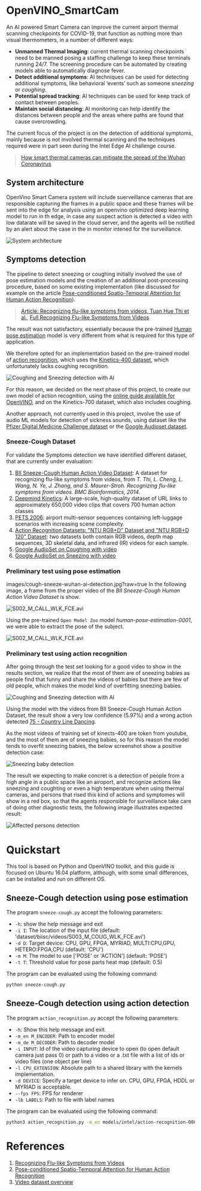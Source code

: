 # OpenVINO_SmartCam

An AI powered Smart Camera can improve the current airport thermal scanning checkpoints for COVID-19, that function as nothing more than visual thermometers, in a number of different ways:

- **Unmanned Thermal Imaging**: current thermal scanning checkpoints need to be manned posing a staffing challenge to keep these terminals running 24/7. The screening procedure can be automated by creating models able to automatically diagnose fever.
- **Detect additional symptoms**: AI techniques can be used for detecting additional symptoms, like behavioral ‘events’ such as someone *sneezing* or *coughing*.
- **Potential spread tracking**: AI techniques can be used for keep track of contact between peoples.
- **Maintain social distancing**: AI monitoring can help identify the distances between people and the areas where paths are found that cause overcrowding.

The current focus of the project is on the detection of additional symptoms, mainly because is not involved thermal scanning and the techniques required were in part seen during the Intel Edge AI challenge course.

> [How smart thermal cameras can mitigate the spread of the Wuhan Coronavirus](https://anyconnect.com/blog/smart-thermal-cameras-wuhan-coronavirus)


## System architecture

OpenVino Smart Camera system will include suerveillance cameras that are responsible capturing the frames in a public space and these frames will be sent into the edge for analysis using an openvino optimized deep learning model to run in th edge, in case any suspect action is detected a video with low datarate will be saved in the cloud server, and the agents will be notified by an alert about the case in the in monitor intened for the surveillance.

![System architecture](images/edge_ai_architecture.png)

## Symptoms detection

The pipeline to detect sneezing or coughing initially involved the use of pose estimation models and the creation of an additional post-processing procedure, based on some existing implementation (like discussed for example on the article [Pose-conditioned Spatio-Temporal Attention for Human Action Recognition](https://arxiv.org/pdf/1703.10106.pdf)).

>[Article: Recognizing flu-like symptoms from videos, Tuan Hue Thi et al.](https://www.researchgate.net/publication/265607317_Recognizing_flu-like_symptoms_from_videos), [Full Recognizing Flu-like Symptoms from Videos](https://web.bii.a-star.edu.sg/~chengli/FluRecognition.htm)

The result was not satisfactory, essentially because the pre-trained [Human pose estimation](https://docs.openvinotoolkit.org/latest/_models_intel_human_pose_estimation_0001_description_human_pose_estimation_0001.html) model is very different from what is required for this type of application.

We therefore opted for an implementation based on the pre-trained model of [action recognition](https://docs.openvinotoolkit.org/latest/_models_intel_action_recognition_0001_encoder_description_action_recognition_0001_encoder.html), which uses the [Kinetics-400 dataset](https://deepmind.com/research/open-source/kinetics), which unfortunately lacks coughing recognition.

![Coughing and Sneezing detection with AI](images/cough-sneeze-wuhan-ai-detection.jpg)

For this reason, we decided on the next phase of this project, to create our own model of action recognition, using the [online guide available for OpenVINO](https://github.com/opencv/openvino_training_extensions/tree/develop/pytorch_toolkit/action_recognition), and on the Kinetics-700 dataset, which also includes coughing.

Another approach, not currently used in this project, involve the use of audio ML models for detection of sickness sounds, using dataset like the [Pfizer Digital Medicine Challenge dataset](https://osf.io/tmkud/wiki/home/) or the [Google Audioset dataset](https://research.google.com/audioset/dataset).

### Sneeze-Cough Dataset

For validate the Symptoms detection we have identified different dataset, that are currently under evaluation:

1. [BII Sneeze-Cough Human Action Video Dataset](https://web.bii.a-star.edu.sg/~chengli/FluRecognition/README.txt): A dataset for recognizing flu-like symptoms from videos, from _T. Thi, L. Cheng, L. Wang, N. Ye, J. Zhang, and S. Maurer-Stroh. Recognizing flu-like symptoms from videos. BMC Bioinformatics, 2014_.
2. [Deepmind Kinetics](https://deepmind.com/research/open-source/kinetics): A large-scale, high-quality dataset of URL links to approximately 650,000 video clips that covers 700 human action classes
3. [PETS 2006](http://www.cvg.reading.ac.uk/PETS2006/data.html): airport multi-sensor sequences containing left-luggage scenarios with increasing scene complexity.
4. [Action Recognition Datasets: "NTU RGB+D" Dataset and "NTU RGB+D 120" Dataset](http://rose1.ntu.edu.sg/datasets/actionrecognition.asp): two datasets both contain RGB videos, depth map sequences, 3D skeletal data, and infrared (IR) videos for each sample.
5. [Google AudioSet on Coughing with video](https://research.google.com/audioset/dataset/cough.html)
6. [Google AudioSet on Sneezing with video](https://research.google.com/audioset/dataset/sneeze.html)

### Preliminary test using pose estimation
images/cough-sneeze-wuhan-ai-detection.jpg?raw=true
In the following image, a frame from the proper video of the _BII Sneeze-Cough Human Action Video Dataset_ is show.

![S002_M_CALL_WLK_FCE.avi](images/human_pose_original.png)

Using the pre-trained `Open Model Zoo` model _human-pose-estimation-0001_, we were able to extract the pose of the subject.

![S002_M_CALL_WLK_FCE.avi](images/human_pose_detected.png)

### Preliminary test using action recognition

After going through the test set looking for a good video to show in the results section, we realize that the most of them are of sneezing babies as people find that funny and share the videos of babies but there are few of old people, which makes the model kind of overfitting sneezing babies.

![Coughing and Sneezing detection with AI](images/couch_inference.png)

Using the model with the videos from BII Sneeze-Cough Human Action Dataset, the result show a very low confidence (5.97%) and a wrong action detected [75 - Country Line Dancing](https://gist.githubusercontent.com/willprice/f19da185c9c5f32847134b87c1960769/raw/9dc94028ecced572f302225c49fcdee2f3d748d8/kinetics_400_labels.csv).


As the most videos of training set of kinects-400 are token from youtube, and the most of them are of sneezing babies, so for this reason the model tends to overfit sneezing babies, the below screenshot show a positive detection case:

![Sneezing baby detection](images/baby_sneezing.png)


The result we expecting to make concret is a detection of people from a high angle in a public space like an airoport, and recognize actions like sneezing and coughting or even a high temperature when using thermal cameras, and persons that rised this kind of actions and symptomes will show in a red box, so that the agents responsible for surveillance take care of doing other diagnostic tests, the following image illustrates expected result:

![Affected persons detection](images/action-reco.jpg)


# Quickstart

This tool is based on Python and OpenVINO toolkit, and this guide is focused on Ubuntu 16.04 platform, although, with some small differences, can be installed and run on different OS.

## Sneeze-Cough detection using pose estimation

The program `sneeze-cough.py` accept the following parameters:

- `-h`: show the help message and exit
- `-i I`: The location of the input file (default: 'dataset/biisc/videos/S003_M_COUG_WLK_FCE.avi')
- `-d D`: Target device: CPU, GPU, FPGA, MYRIAD, MULTI:CPU,GPU, HETERO:FPGA,CPU (default: 'CPU')
- `-m M`: The model to use ['POSE' or 'ACTION'] (default: 'POSE')
- `-t T`: Threshold value for pose parts heat map (default: 0.5)

The program can be evaluated using the following command:

```bash
python sneeze-cough.py
```

## Sneeze-Cough detection using action detection

The program `action_recognition.py` accept the following parameters:

- `-h`: Show this help message and exit.
- `-m_en M_ENCODER`: Path to encoder model
- `-m_de M_DECODER`: Path to decoder model
- `-i INPUT`: Id of the video capturing device to open (to open default camera just pass 0) or path to a video or a .txt file with a list of ids or video files (one object per line)
- `-l CPU_EXTENSION`: Absolute path to a shared library with the kernels implementation.
- `-d DEVICE`: Specify a target device to infer on. CPU, GPU, FPGA, HDDL or MYRIAD is acceptable.
- `--fps FPS`: FPS for renderer
- `-lb LABELS`: Path to file with label names

The program can be evaluated using the following command:

```bash
python3 action_recognition.py -m_en models/intel/action-recognition-0001-encoder/FP32/action-recognition-0001-encoder.xml -m_de models/intel/action-recognition-0001-decoder/FP32/action-recognition-0001-decoder.xml -i dataset/biisc/videos/S003_M_COUG_WLK_LFT.avi
```

# References

1. [Recognizing Flu-like Symptoms from Videos](https://web.bii.a-star.edu.sg/~chengli/FluRecognition.htm)
2. [Pose-conditioned Spatio-Temporal Attention for Human Action Recognition](https://arxiv.org/pdf/1703.10106.pdf)
3. [Video dataset overview](https://www.di.ens.fr/~miech/datasetviz/)
